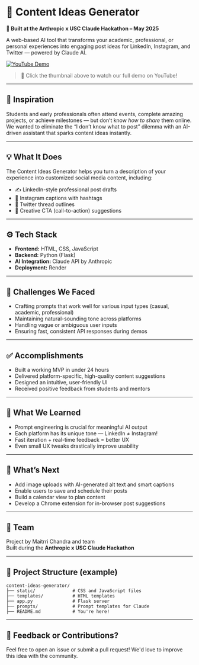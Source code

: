 # 🧠 Content Ideas Generator

**🚀 Built at the Anthropic x USC Claude Hackathon – May 2025**

A web-based AI tool that transforms your academic, professional, or personal experiences into engaging post ideas for LinkedIn, Instagram, and Twitter — powered by Claude AI.

[![YouTube Demo](https://img.youtube.com/vi/W4Db5s8UO7g/0.jpg)](https://www.youtube.com/watch?v=W4Db5s8UO7g&t=1s)

> 🎥 Click the thumbnail above to watch our full demo on YouTube!

---

## 🌟 Inspiration

Students and early professionals often attend events, complete amazing projects, or achieve milestones — but don’t know *how to share* them online. We wanted to eliminate the “I don’t know what to post” dilemma with an AI-driven assistant that sparks content ideas instantly.

---

## 💡 What It Does

The Content Ideas Generator helps you turn a description of your experience into customized social media content, including:

- ✍️ LinkedIn-style professional post drafts  
- 📸 Instagram captions with hashtags  
- 🧵 Twitter thread outlines  
- 🎯 Creative CTA (call-to-action) suggestions

---

## ⚙️ Tech Stack

- **Frontend:** HTML, CSS, JavaScript  
- **Backend:** Python (Flask)  
- **AI Integration:** Claude API by Anthropic  
- **Deployment:** Render

---

## 🚧 Challenges We Faced

- Crafting prompts that work well for various input types (casual, academic, professional)  
- Maintaining natural-sounding tone across platforms  
- Handling vague or ambiguous user inputs  
- Ensuring fast, consistent API responses during demos

---

## ✅ Accomplishments

- Built a working MVP in under 24 hours  
- Delivered platform-specific, high-quality content suggestions  
- Designed an intuitive, user-friendly UI  
- Received positive feedback from students and mentors

---

## 🧠 What We Learned

- Prompt engineering is crucial for meaningful AI output  
- Each platform has its unique tone — LinkedIn ≠ Instagram!  
- Fast iteration + real-time feedback = better UX  
- Even small UX tweaks drastically improve usability

---

## 🔮 What’s Next

- Add image uploads with AI-generated alt text and smart captions  
- Enable users to save and schedule their posts  
- Build a calendar view to plan content  
- Develop a Chrome extension for in-browser post suggestions

---

## 👥 Team

Project by Maitrri Chandra and team  
Built during the **Anthropic x USC Claude Hackathon**


---

## 📂 Project Structure (example)

```
content-ideas-generator/
├── static/              # CSS and JavaScript files
├── templates/           # HTML templates
├── app.py               # Flask server
├── prompts/             # Prompt templates for Claude
├── README.md            # You're here!
```

---

## 💬 Feedback or Contributions?

Feel free to open an issue or submit a pull request! We'd love to improve this idea with the community.
